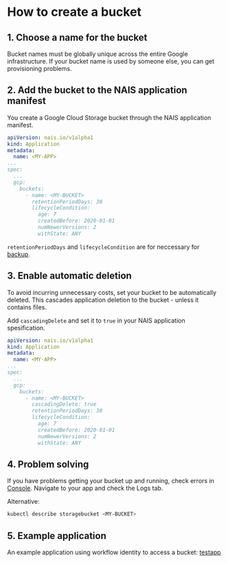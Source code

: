 # How to create a bucket

## 1. Choose a name for the bucket

Bucket names must be globally unique across the entire Google infrastructure. If your bucket name is used by someone else, you can get provisioning problems.

## 2. Add the bucket to the NAIS application manifest

You create a Google Cloud Storage bucket through the NAIS application manifest. 

```yaml
apiVersion: nais.io/v1alpha1
kind: Application
metadata:
  name: <MY-APP>
...
spec:
  ...
  gcp:
    buckets:
      - name: <MY-BUCKET>
        retentionPeriodDays: 30
        lifecycleCondition:
          age: 7
          createdBefore: 2020-01-01
          numNewerVersions: 2
          withState: ANY
```
`retentionPeriodDays` and `lifecycleCondition` are for neccessary for [backup](../../../reference/bucket-backup.md).

## 3. Enable automatic deletion

To avoid incurring unnecessary costs, set your bucket to be automatically deleted. This cascades application deletion to the bucket - unless it contains files. 

Add `cascadingDelete` and set it to `true` in your NAIS application spesification. 

```yaml hl_lines="11"
apiVersion: nais.io/v1alpha1
kind: Application
metadata:
  name: <MY-APP>
...
spec:
  ...
  gcp:
    buckets:
      - name: <MY-BUCKET>
        cascadingDelete: true
        retentionPeriodDays: 30
        lifecycleCondition:
          age: 7
          createdBefore: 2020-01-01
          numNewerVersions: 2
          withState: ANY
```

## 4. Problem solving

If you have problems getting your bucket up and running, check errors in [Console](https://console.<<tenant()>>.cloud.nais.io). Navigate to your app <MY-APP> and check the Logs tab.

Alternative:

```bash
kubectl describe storagebucket <MY-BUCKET>
```

## 5. Example application

An example application using workflow identity to access a bucket: [testapp](https://github.com/nais/testapp)
